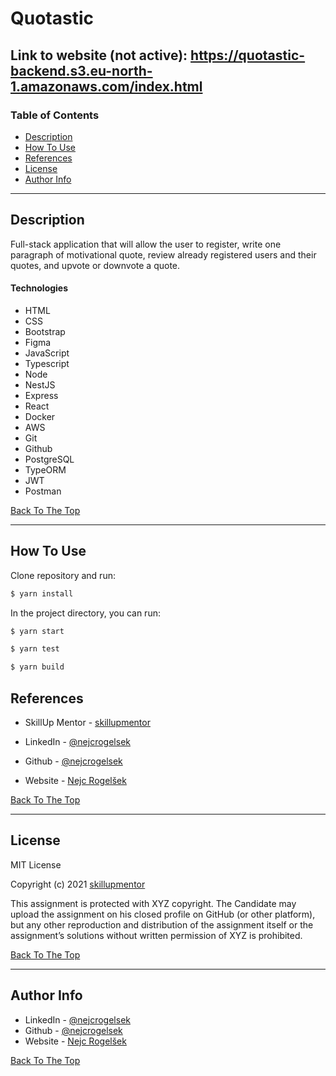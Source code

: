 # Quotastic

Link to website (not active): https://quotastic-backend.s3.eu-north-1.amazonaws.com/index.html
---

### Table of Contents

- [Description](#description)
- [How To Use](#how-to-use)
- [References](#references)
- [License](#license)
- [Author Info](#author-info)

---

## Description

Full-stack application that will allow the user to register, write one paragraph of motivational quote, review already registered users and their quotes, and upvote or downvote a quote.

#### Technologies

- HTML
- CSS
- Bootstrap
- Figma
- JavaScript
- Typescript
- Node
- NestJS
- Express
- React
- Docker
- AWS
- Git
- Github
- PostgreSQL
- TypeORM
- JWT
- Postman

[Back To The Top](#Quotastic)

---

## How To Use

Clone repository and run:

```bash
$ yarn install
```

In the project directory, you can run:

```bash
$ yarn start
```

```bash
$ yarn test
```

```bash
$ yarn build
```

## References

- SkillUp Mentor - [skillupmentor](https://skillupmentor.com/)

- LinkedIn - [@nejcrogelsek](https://www.linkedin.com/in/nejcrogelsek/)
- Github - [@nejcrogelsek](https://github.com/nejcrogelsek)
- Website - [Nejc Rogelšek](https://nejcrogelsek.si)

[Back To The Top](#Quotastic)

---

## License

MIT License

Copyright (c) 2021 [skillupmentor](https://skillupmentor.com/)

This assignment is protected with XYZ copyright. The Candidate may
upload the assignment on his closed profile on GitHub (or other
platform), but any other reproduction and distribution of the
assignment itself or the assignment’s solutions without written
permission of XYZ is prohibited.

[Back To The Top](#Quotastic)

---

## Author Info

- LinkedIn - [@nejcrogelsek](https://www.linkedin.com/in/nejcrogelsek/)
- Github - [@nejcrogelsek](https://github.com/nejcrogelsek)
- Website - [Nejc Rogelšek](https://nejcrogelsek.si)

[Back To The Top](#Quotastic)
